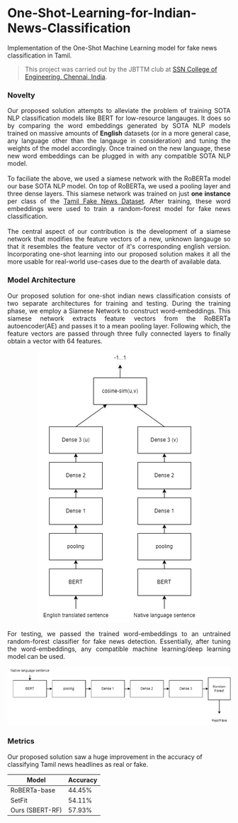 # One-Shot-Learning-for-Indian-News-Classification
Implementation of the One-Shot Machine Learning model for fake news classification in Tamil.
> This project was carried out by the JBTTM club at [SSN College of Engineering, Chennai, India](https://www.ssn.edu.in/college-of-engineering/computer-science-and-engineering-department-ssn-institutions/).


### Novelty
<div style="text-align: justify">
Our proposed solution attempts to alleviate the problem of training SOTA NLP classification models like BERT for low-resource langauges. It does so by comparing the word embeddings generated by SOTA NLP models trained on massive amounts of <b>English</b> datasets (or in a more general case, any language other than the langauge in consideration) and tuning the weights of the model accordingly. Once trained on the new language, these new word embeddings can be plugged in with any compatible SOTA NLP model.
</div>
<br>
<div style="text-align: justify">
To faciliate the above, we used a siamese network with the RoBERTa model our base SOTA NLP model. On top of RoBERTa, we used a pooling layer and three dense layers. This siamese network was trained on just <b>one instance</b> per class of the <a href='https://github.com/AAnirudh07/Fake-News-Headlines-In-Tamil'>Tamil Fake News Dataset</a>. After training, these word embeddings were used to train a random-forest model for fake news classification. 
</div>
<br>
<div style="text-align: justify">
The central aspect of our contribution is the development of a siamese network that modifies the feature vectors of a new, unknown langauge so that it resembles the feature vector of it's corresponding english version. Incorporating one-shot learning into our proposed solution makes it all the more usable for real-world use-cases due to the dearth of available data.</div>


### Model Architecture
<div style="text-align: justify">
Our proposed solution for one-shot indian news classification consists of two separate architectures for training and testing. During the training phase, we employ a Siamese Network to construct word-embeddings. This siamese network extracts feature vectors from the RoBERTa autoencoder(AE) and passes it to a mean pooling layer. Following which, the feature vectors are passed through three fully connected layers to finally obtain a vector with 64 features.
</div>
<p align='center'>
  <img src='https://github.com/AAnirudh07/One-Shot-Learning-for-Indian-News-Classification/blob/main/Code/assets/Siamese-Network-Training.png' style='height: 40%'>
</p>
<div style="text-align: justify">
For testing, we passed the trained word-embeddings to an untrained random-forest classifier for fake news detection. Essentially, after tuning the word-embeddings, any compatible machine learning/deep learning model can be used.
</div>
<p align='center'>
  <img src='https://github.com/AAnirudh07/One-Shot-Learning-for-Indian-News-Classification/blob/main/Code/assets/One-Shot-RF.png' style='height: 40%'>
</p>

### Metrics
Our proposed solution saw a huge improvement in the accuracy of classifying Tamil news headlines as real or fake.
<div align='center'>

| Model                                   | Accuracy |
|-----------------------------------------|----------|
| RoBERTa-base                            | 44.45%   |
| SetFit                                  | 54.11%   |
| Ours (SBERT-RF)                         | 57.93%   |
</div>
